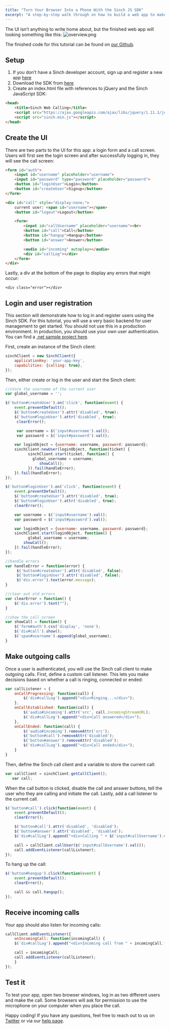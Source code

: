 ```yaml
---
title: "Turn Your Browser Into a Phone With the Sinch JS SDK"
excerpt: "A step-by-step walk through on how to build a web app to make VoIP calls between browsers using JavaScript. Read more."
---
```

The UI isn’t anything to write home about, but the finished web app will looking something like this:
![overview.png](https://files.readme.io/350da25-overview.png)

The finished code for this tutorial can be found on [our Github](https://github.com/sinch/js-web-calling).

## Setup

 1.  If you don’t have a Sinch developer account, sign up and register a new app [here](https://portal.sinch.com/#/signup)
 1.  Download the SDK from [here](https://download.sinch.com/js/1.4.11/Sinch-javascript-1.4.11-863cac2.zip)
 1.  Create an index.html file with references to jQuery and the Sinch JavaScript SDK:

```html
<head>
    <title>Sinch Web Calling</title>
    <script src="https://ajax.googleapis.com/ajax/libs/jquery/1.11.1/jquery.min.js"></script>
    <script src="sinch.min.js"></script>
</head>
```

## Create the UI

There are two parts to the UI for this app: a login form and a call screen. Users will first see the login screen and after successfully logging in, they will see the call screen:

```html
<form id="auth">
    <input id="username" placeholder="username">
    <input id="password" type="password" placeholder="password">
    <button id="loginUser">Login</button>
    <button id="createUser">Signup</button>
</form>

<div id="call" style="display:none;">
    current user: <span id="username"></span>
    <button id="logout">Logout</button>

    <form>
        <input id="callUsername" placeholder="username"><br>
        <button id="call">Call</button>
        <button id="hangup">Hangup</button>
        <button id="answer">Answer</button>

        <audio id="incoming" autoplay></audio>
        <div id="callLog"></div>
    </form>
</div>
```

Lastly, a div at the bottom of the page to display any errors that might occur:

`<div class="error"></div>`

## Login and user registration

This section will demonstrate how to log in and register users using the Sinch SDK. For this tutorial, you will use a very basic backend for user management to get started. You should not use this in a production environment. In production, you should use your own user authentication. You can find a [.net sample project here](https://github.com/sinch/net-backend-sample).

First, create an instance of the Sinch client:

```javascript
sinchClient = new SinchClient({
    applicationKey: 'your-app-key',
    capabilities: {calling: true},
});
```

Then, either create or log in the user and start the Sinch client:

```javascript
//store the username of the current user
var global_username = '';

$('button#createUser').on('click', function(event) {
    event.preventDefault();
    $('button#createUser').attr('disabled', true);
    $('button#loginUser').attr('disabled', true);
     clearError();

     var username = $('input#username').val();
     var password = $('input#password').val();

    var loginObject = {username: username, password: password};
    sinchClient.newUser(loginObject, function(ticket) {
          sinchClient.start(ticket, function() {
            global_username = username;
               showCall();
          }).fail(handleError);
    }).fail(handleError);
});

$('button#loginUser').on('click', function(event) {
    event.preventDefault();
    $('button#createUser').attr('disabled', true);
    $('button#loginUser').attr('disabled', true);
    clearError();

    var username = $('input#username').val();
    var password = $('input#password').val();

    var loginObject = {username: username, password: password};
    sinchClient.start(loginObject, function() {
          global_username = username;
        showCall();
    }).fail(handleError);
});

//handle errors
var handleError = function(error) {
     $('button#createUser').attr('disabled', false);
     $('button#loginUser').attr('disabled', false);
     $('div.error').text(error.message);
}

//clear out old errors
var clearError = function() {
    $('div.error').text("");
}

//show the call screen
var showCall = function() {
    $('form#auth').css('display', 'none');
    $('div#call').show();
    $('span#username').append(global_username);
}
```

## Make outgoing calls

Once a user is authenticated, you will use the Sinch call client to make outgoing calls. First, define a custom call listener. This lets you make decisions based on whether a call is ringing, connected or ended:

```javascript
var callListener = {
    onCallProgressing: function(call) {
        $('div#callLog').append("<div>Ringing...</div>");
    },
    onCallEstablished: function(call) {
        $('audio#incoming').attr('src', call.incomingStreamURL);
        $('div#callLog').append("<div>Call answered</div>");
    },
    onCallEnded: function(call) {
        $('audio#incoming').removeAttr('src');
        $('button#call').removeAttr('disabled');
        $('button#answer').removeAttr('disabled');
        $('div#callLog').append("<div>Call ended</div>");
    }
}
```

Then, define the Sinch call client and a variable to store the current call:

```javascript
var callClient = sinchClient.getCallClient();
   var call;
```

When the call button is clicked, disable the call and answer buttons, tell the user who they are calling and initiate the call. Lastly, add a call listener to the current call.

```javascript
$('button#call').click(function(event) {
    event.preventDefault();
    clearError();

    $('button#call').attr('disabled', 'disabled');
    $('button#answer').attr('disabled', 'disabled');
    $('div#callLog').append("<div>Calling " + $('input#callUsername').val() + "</div>");

    call = callClient.callUser($('input#callUsername').val());
    call.addEventListener(callListener);
});
```

To hang up the call:

```javascript
$('button#hangup').click(function(event) {
    event.preventDefault();
    clearError();

    call && call.hangup();
});
```

## Receive incoming calls

Your app should also listen for incoming calls:

```javascript
callClient.addEventListener({
    onIncomingCall: function(incomingCall) {
    $('div#callLog').append("<div>Incoming call from " + incomingCall.fromId + "</div>");

    call = incomingCall;
    call.addEventListener(callListener);
    }
});
```

## Test it

To test your app, open two browser windows, log in as two different users and make the call. Some browsers will ask for permission to use the microphone on your computer when you place the call.

Happy coding\! If you have any questions, feel free to reach out to us on [Twitter](https://twitter.com/sinchdev) or via our [help page](https://www.sinch.com/customer-service/).
